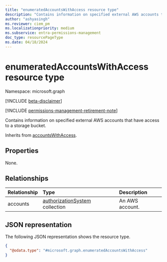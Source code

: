 ```yaml
---
title: "enumeratedAccountsWithAccess resource type"
description: "Contains information on specified external AWS accounts that have access to a storage bucket."
author: "ashyasingh"
ms.reviewer: ciem_pm
ms.localizationpriority: medium
ms.subservice: entra-permissions-management
doc_type: resourcePageType
ms.date: 04/18/2024
---
```


# enumeratedAccountsWithAccess resource type

Namespace: microsoft.graph

[!INCLUDE [beta-disclaimer](../../includes/beta-disclaimer.md)]

[!INCLUDE [permissions-management-retirement-note](../../includes/permissions-management-retirement-note.md)]

Contains information on specified external AWS accounts that have access to a storage bucket.

Inherits from [accountsWithAccess](../resources/accountswithaccess.md).

## Properties
None.

## Relationships
|Relationship|Type|Description|
|:---|:---|:---|
|accounts|[authorizationSystem](../resources/authorizationsystem.md) collection|An AWS account.|

## JSON representation
The following JSON representation shows the resource type.
<!-- {
  "blockType": "resource",
  "@odata.type": "microsoft.graph.enumeratedAccountsWithAccess"
}
-->
``` json
{
  "@odata.type": "#microsoft.graph.enumeratedAccountsWithAccess"
}
```


